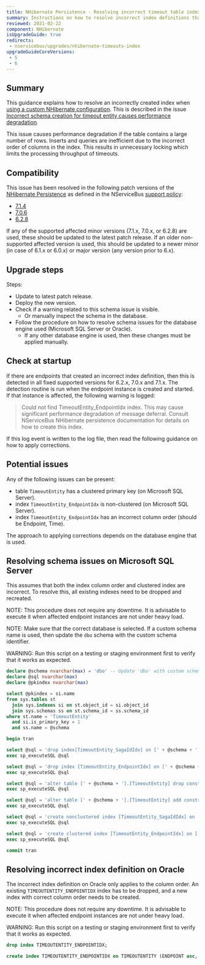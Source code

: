 ```yaml
---
title: NHibernate Persistence - Resolving incorrect timeout table indexes
summary: Instructions on how to resolve incorrect index definitions that can cause performance degradation for affected versions 6 to 7.
reviewed: 2021-02-22
component: NHibernate
isUpgradeGuide: true
redirects:
 - nservicebus/upgrades/nhibernate-timeouts-index
upgradeGuideCoreVersions:
 - 5
 - 6
---
```



## Summary

This guidance explains how to resolve an incorrectly created index when [using a custom NHibernate configuration](/persistence/nhibernate/#customizing-the-configuration-passing-configuration-in-code). This is described in the issue [Incorrect schema creation for timeout entity causes performance degradation](https://github.com/Particular/NServiceBus.NHibernate/issues/252).

This issue causes performance degradation if the table contains a large number of rows. Inserts and queries are inefficient due to the incorrect order of columns in the index. This results in unnecessary locking which limits the processing throughput of timeouts.


## Compatibility

This issue has been resolved in the following patch versions of the [NHibernate Persistence](/persistence/nhibernate/) as defined in the NServiceBus [support policy](/nservicebus/upgrades/support-policy.md):

 * [7.1.4](https://github.com/Particular/NServiceBus.NHibernate/releases/tag/7.1.4)
 * [7.0.6](https://github.com/Particular/NServiceBus.NHibernate/releases/tag/7.0.6)
 * [6.2.8](https://github.com/Particular/NServiceBus.NHibernate/releases/tag/6.2.8)


If any of the supported affected minor versions (7.1.x, 7.0.x, or 6.2.8) are used, these should be updated to the latest patch release. If an older non-supported affected version is used, this should be updated to a newer minor (in case of 6.1.x or 6.0.x) or major version (any version prior to 6.x).


## Upgrade steps

Steps:

 * Update to latest patch release.
 * Deploy the new version.
 * Check if a warning related to this schema issue is visible.
   * Or manually inspect the schema in the database.
 * Follow the procedure on how to resolve schema issues for the database engine used (Microsoft SQL Server or Oracle).
   * If any other database engine is used, then these changes must be applied manually.


## Check at startup

If there are endpoints that created an incorrect index definition, then this is detected in all fixed supported versions for 6.2.x, 7.0.x and 7.1.x. The detection routine is run when the endpoint instance is created and started. If that instance is affected, the following warning is logged:

> Could not find TimeoutEntity_EndpointIdx index. This may cause significant performance degradation of message deferral. Consult NServiceBus NHibernate persistence documentation for details on how to create this index.

If this log event is written to the log file, then read the following guidance on how to apply corrections.


## Potential issues

Any of the following issues can be present:

 * table `TimeoutEntity` has a clustered primary key (on Microsoft SQL Server).
 * index `TimeoutEntity_EndpointIdx` is non-clustered (on Microsoft SQL Server).
 * index `TimeoutEntity_EndpointIdx` has an incorrect column order (should be Endpoint, Time).


The approach to applying corrections depends on the database engine that is used.


## Resolving schema issues on Microsoft SQL Server

This assumes that both the index column order and clustered index are incorrect. To resolve this, all existing indexes need to be dropped and recreated.

NOTE: This procedure does not require any downtime. It is advisable to execute it when affected endpoint instances are not under heavy load.

NOTE: Make sure that the correct database is selected. If a custom schema name is used, then update the `dbo` schema with the custom schema identifier.

WARNING: Run this script on a testing or staging environment first to verify that it works as expected.

```sql
declare @schema nvarchar(max) = 'dbo' -- Update 'dbo' with custom schema if needed
declare @sql nvarchar(max)
declare @pkindex nvarchar(max)

select @pkindex = si.name
from sys.tables st
  join sys.indexes si on st.object_id = si.object_id
  join sys.schemas ss on st.schema_id = ss.schema_id
where st.name = 'TimeoutEntity'
  and si.is_primary_key = 1
  and ss.name = @schema

begin tran

select @sql = 'drop index[TimeoutEntity_SagaIdIdx] on [' + @schema + '].[TimeoutEntity]'
exec sp_executeSQL @sql

select @sql = 'drop index [TimeoutEntity_EndpointIdx] on [' + @schema + '].[TimeoutEntity]'
exec sp_executeSQL @sql

select @sql = 'alter table [' + @schema + '].[TimeoutEntity] drop constraint ' + @pkindex
exec sp_executeSQL @sql

select @sql = 'alter table [' + @schema + '].[TimeoutEntity] add constraint ' + @pkindex + ' primary key nonclustered (Id)'
exec sp_executeSQL @sql

select @sql = 'create nonclustered index [TimeoutEntity_SagaIdIdx] on [' + @schema + '].[TimeoutEntity]([SagaId]);'
exec sp_executeSQL @sql

select @sql = 'create clustered index [TimeoutEntity_EndpointIdx] on [' + @schema + '].[TimeoutEntity]([Endpoint], [Time]);'
exec sp_executeSQL @sql

commit tran
```


## Resolving incorrect index definition on Oracle

The incorrect index definition on Oracle only applies to the column order. An existing `TIMEOUTENTITY_ENDPOINTIDX` index has to be dropped, and a new index with correct column order needs to be created.

NOTE: This procedure does not require any downtime. It is advisable to execute it when affected endpoint instances are not under heavy load.

WARNING: Run this script on a testing or staging environment first to verify that it works as expected.

```sql
drop index TIMEOUTENTITY_ENDPOINTIDX;

create index TIMEOUTENTITY_ENDPOINTIDX on TIMEOUTENTITY (ENDPOINT asc, TIME asc);
```
